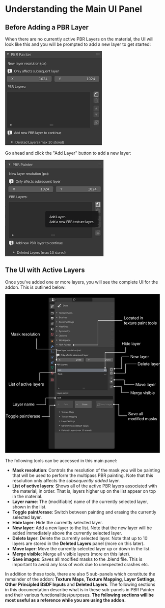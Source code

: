 # Understanding the Main UI Panel
## Before Adding a PBR Layer

When there are no currently active PBR Layers on the material, the UI will look like this and you will be prompted to add a new layer to get started:

![Screenshot](img/ui_no_layers.png)

Go ahead and click the "Add Layer" button to add a new layer:

![Screenshot](img/ui_add_layer.png)

## The UI with Active Layers

Once you've added one or more layers, you will see the complete UI for the addon. This is outlined below:

![Screenshot](img/ui_full.png)

The following tools can be accessed in this main panel:

- __Mask resolution__: Controls the resolution of the mask you will be painting that will be used to perform the multipass PBR painting. Note that this resolution
only affects the _subsequently added_ layer.
- __List of active layers__: Shows all of the active PBR layers associated with the material, in order. That is, layers higher up on the list appear on top in the
material.
- __Layer name__: The (modifiable) name of the currently selected layer, shown in the list.
- __Toggle paint/erase__: Switch between painting and erasing the currently selected layer.
- __Hide layer__: Hide the currently selected layer.
- __New layer__: Add a new layer to the list. Note that the new layer will be added immediately above the currently selected layer.
- __Delete layer__: Delete the currently selected layer. Note that up to 10 layers are stored in the __Deleted Layers__ panel (more on this later).
- __Move layer__: Move the currently selected layer up or down in the list.
- __Merge visible__: Merge all visible layers (more on this later).
- __Save images__: Saves all modified masks to the .blend file. This is important to avoid any loss of work due to unexpected crashes etc.

In addition to these tools, there are also 5 sub-panels which constitute the remainder of the addon: __Texture Maps__, __Texture Mapping__, __Layer Settings__, 
__Other Principled BSDF Inputs__ and __Deleted Layers__. The following sections in this documentation describe what is in these sub-panels in PBR Painter and 
their various functionalities/purposes. __The following sections will be most useful as a reference while you are using the addon.__